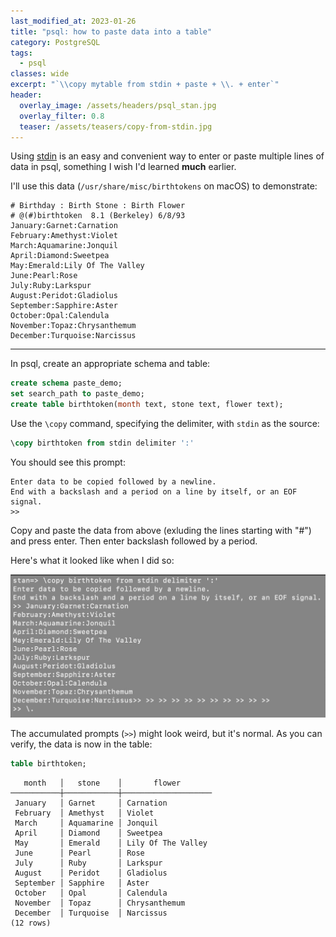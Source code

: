 ```yaml
---
last_modified_at: 2023-01-26
title: "psql: how to paste data into a table"
category: PostgreSQL
tags:
  - psql
classes: wide
excerpt: "`\\copy mytable from stdin + paste + \\. + enter`"
header:
  overlay_image: /assets/headers/psql_stan.jpg
  overlay_filter: 0.8
  teaser: /assets/teasers/copy-from-stdin.jpg
---
```


Using [stdin](https://en.wikipedia.org/wiki/Standard_streams) is an easy and convenient way to enter or paste multiple lines of data in psql, something I wish I'd learned **much** earlier.

I'll use this data (`/usr/share/misc/birthtokens` on macOS) to demonstrate:
```
# Birthday : Birth Stone : Birth Flower
# @(#)birthtoken  8.1 (Berkeley) 6/8/93
January:Garnet:Carnation
February:Amethyst:Violet
March:Aquamarine:Jonquil
April:Diamond:Sweetpea
May:Emerald:Lily Of The Valley
June:Pearl:Rose
July:Ruby:Larkspur
August:Peridot:Gladiolus
September:Sapphire:Aster
October:Opal:Calendula
November:Topaz:Chrysanthemum
December:Turquoise:Narcissus
```

---

In psql, create an appropriate schema and table:

```sql
create schema paste_demo;
set search_path to paste_demo;
create table birthtoken(month text, stone text, flower text);
```

Use the `\copy` command, specifying the delimiter, with `stdin` as the source:

```sql
\copy birthtoken from stdin delimiter ':'
```

You should see this prompt:
```
Enter data to be copied followed by a newline.
End with a backslash and a period on a line by itself, or an EOF signal.
>>
```

Copy and paste the data from above (exluding the lines starting with "#") and press enter. Then enter backslash followed by a period.

Here's what it looked like when I did so:

![Screenshot: pasting data into stdin in psql](/assets/ss/pasting-data-into-postgres/copy-from-stdin.jpg)

The accumulated prompts (`>>`) might look weird, but it's normal. As you can verify, the data is now in the table:

```sql
table birthtoken;
```
```
   month   │   stone    │       flower
───────────┼────────────┼────────────────────
 January   │ Garnet     │ Carnation
 February  │ Amethyst   │ Violet
 March     │ Aquamarine │ Jonquil
 April     │ Diamond    │ Sweetpea
 May       │ Emerald    │ Lily Of The Valley
 June      │ Pearl      │ Rose
 July      │ Ruby       │ Larkspur
 August    │ Peridot    │ Gladiolus
 September │ Sapphire   │ Aster
 October   │ Opal       │ Calendula
 November  │ Topaz      │ Chrysanthemum
 December  │ Turquoise  │ Narcissus
(12 rows)
```

